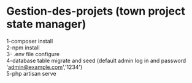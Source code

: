 # Gestion-des-projets (town project state manager)
1-composer install  <br />
2-npm install <br />
3- .env file configure <br />
4-database table migrate and seed (default admin log in and password 'admin@example.com','1234') <br />
5-php artisan serve
